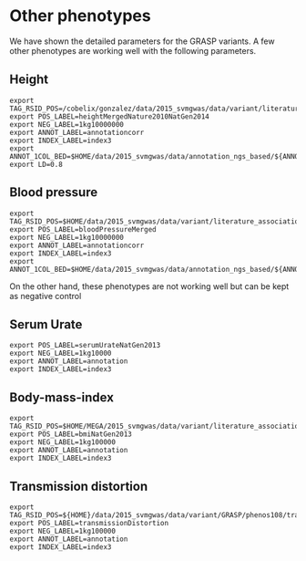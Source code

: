 # Other phenotypes

We have shown the detailed parameters for the GRASP variants. A few other phenotypes are working well with the following parameters.

## Height

~~~
export TAG_RSID_POS=/cobelix/gonzalez/data/2015_svmgwas/data/variant/literature_association/traits/heightMergedNature2010NatGen2014.rsid
export POS_LABEL=heightMergedNature2010NatGen2014
export NEG_LABEL=1kg10000000
export ANNOT_LABEL=annotationcorr
export INDEX_LABEL=index3
export ANNOT_1COL_BED=$HOME/data/2015_svmgwas/data/annotation_ngs_based/${ANNOT_LABEL}/${ANNOT_LABEL}_1col.bed
export LD=0.8
~~~

## Blood pressure

~~~
export TAG_RSID_POS=$HOME/data/2015_svmgwas/data/variant/literature_association/traits/bloodPressureMerged.rsid
export POS_LABEL=bloodPressureMerged
export NEG_LABEL=1kg10000000
export ANNOT_LABEL=annotationcorr
export INDEX_LABEL=index3
export ANNOT_1COL_BED=$HOME/data/2015_svmgwas/data/annotation_ngs_based/${ANNOT_LABEL}/${ANNOT_LABEL}_1col.bed
~~~

On the other hand, these phenotypes are not working well but can be kept as negative control

## Serum Urate

~~~
export POS_LABEL=serumUrateNatGen2013
export NEG_LABEL=1kg10000
export ANNOT_LABEL=annotation
export INDEX_LABEL=index3
~~~

## Body-mass-index

~~~
export TAG_RSID_POS=$HOME/MEGA/2015_svmgwas/data/variant/literature_association/traits/bmiNatGen2013.rsid
export POS_LABEL=bmiNatGen2013
export NEG_LABEL=1kg100000
export ANNOT_LABEL=annotation
export INDEX_LABEL=index3
~~~

## Transmission distortion

~~~
export TAG_RSID_POS=${HOME}/data/2015_svmgwas/data/variant/GRASP/phenos108/transmissionDistortion.rsid
export POS_LABEL=transmissionDistortion
export NEG_LABEL=1kg100000
export ANNOT_LABEL=annotation
export INDEX_LABEL=index3
~~~

